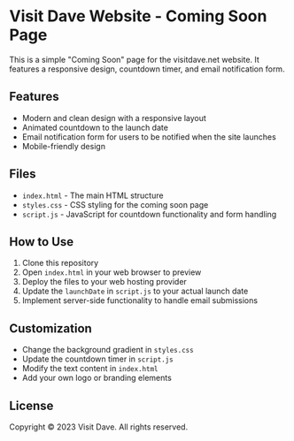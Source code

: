 # Visit Dave Website - Coming Soon Page

This is a simple "Coming Soon" page for the visitdave.net website. It features a responsive design, countdown timer, and email notification form.

## Features

- Modern and clean design with a responsive layout
- Animated countdown to the launch date
- Email notification form for users to be notified when the site launches
- Mobile-friendly design

## Files

- `index.html` - The main HTML structure
- `styles.css` - CSS styling for the coming soon page
- `script.js` - JavaScript for countdown functionality and form handling

## How to Use

1. Clone this repository
2. Open `index.html` in your web browser to preview
3. Deploy the files to your web hosting provider
4. Update the `launchDate` in `script.js` to your actual launch date
5. Implement server-side functionality to handle email submissions

## Customization

- Change the background gradient in `styles.css`
- Update the countdown timer in `script.js`
- Modify the text content in `index.html`
- Add your own logo or branding elements

## License

Copyright © 2023 Visit Dave. All rights reserved.

